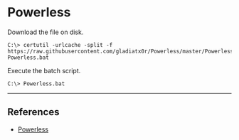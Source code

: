 # Powerless

Download the file on disk.

```
C:\> certutil -urlcache -split -f https://raw.githubusercontent.com/gladiatx0r/Powerless/master/Powerless.bat Powerless.bat
```

Execute the batch script.

```
C:\> Powerless.bat
```

---
## References

- [Powerless](https://github.com/gladiatx0r/Powerless)